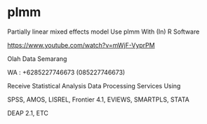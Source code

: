 # plmm
Partially linear mixed effects model Use plmm With (In) R Software

https://www.youtube.com/watch?v=mWjF-VyprPM

Olah Data Semarang

WA : +6285227746673 (085227746673)

Receive Statistical Analysis Data Processing Services Using

SPSS, AMOS, LISREL, Frontier 4.1, EVIEWS, SMARTPLS, STATA

DEAP 2.1, ETC
